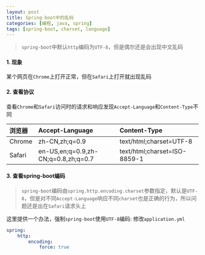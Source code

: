 ```yaml
---
layout: post
title: Spring-boot中的乱码
categories: [编程, java, spring]
tags: [spring-boot, charset, language]
---
```



> `spring-boot`中默认`http`编码为`UTF-8`，但是偶尔还是会出现中文乱码

#### 1. 现象

某个网页在`Chrome`上打开正常，但在`Safari`上打开就出现乱码

#### 2. 查看协议

查看`Chrome`和`Safari`访问时的请求和响应发现`Accept-Language`和`Content-Type`不同

| 浏览器 | Accept-Language | Content-Type |
| :--- | :--- | :--- |
| Chrome | zh-CN,zh;q=0.9 | text/html;charset=UTF-8 |
| Safari | en-US,en;q=0.9,zh-CN;q=0.8,zh;q=0.7 | text/html;charset=ISO-8859-1 |

#### 3. 查看spring-boot编码

> `spring-boot`编码由`spring.http.encoding.charset`参数指定，默认是`UTF-8`，但是对不同`Accept-Language`响应不同`charset`也是正确的行为，所以问题还是出在`Safari`请求头上

这里提供一个办法，强制`spring-boot`使用`UTF-8`编码: 修改`application.yml`

```yaml
spring:
    http:
        encoding:
            force: true
```